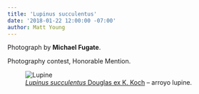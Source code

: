 ```yaml
---
title: 'Lupinus succulentus'
date: '2018-01-22 12:00:00 -07:00'
author: Matt Young
---
```

Photograph by **Michael Fugate**.

Photography contest, Honorable Mention.
<figure>
<img src="/PT/uploads/2018/Fugate_Lupinus.JPG" alt="Lupine"/>
<figcaption>
<a href="http://ucjeps.berkeley.edu/eflora/eflora_display.php?tid=32095"><i>Lupinus succulentus</i> Douglas ex K. Koch</a> &ndash; arroyo lupine.
</figcaption>
</figure>


